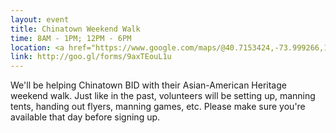 ```yaml
---
layout: event
title: Chinatown Weekend Walk
time: 8AM - 1PM; 12PM - 6PM
location: <a href="https://www.google.com/maps/@40.7153424,-73.999266,17z">Mott St. and Bayard St.</a>, Chinatown
link: http://goo.gl/forms/9axTEouL1u
---
```

We'll be helping Chinatown BID with their Asian-American Heritage weekend walk. Just like in the past, volunteers will be setting up, manning tents, handing out flyers, manning games, etc. Please make sure you're available that day before signing up.